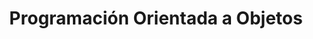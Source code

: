 ---
id: 121
color: deep-purple
title: Programación Orientada a Objetos
description: La Programación Orientada a Objetos es la forma de programar mas utilizada en todos los tiempo. Conoce los conocimientos y aprende bases fuertes para comenzar con bases solidas en el mundo del desarrollo y la programación
shortDescription: Programación Orientada a Objetos
requirements: ['Conocimientos en Programación Estructurada', 'Programación Modular', 'Algoritmos Básicos']
whatYouWillLearn: ['Entender el paradigma POO', 'Pilares fundamentales de la POO', 'Crear aplicaciones de consola']
aimedAt: Estudiantes de programación que quieran aprender o reforzar sus conocimientos en este paradigma y crear sus propios proyectos.
---
